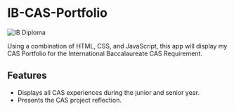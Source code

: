 # IB-CAS-Portfolio

![IB Diploma](https://fthmb.tqn.com/5OCyNp7t58oELoiAgO6-ZhPtUTk=/768x0/filters:no_upscale()/International_Baccalaureate_Logo.svg-5a1c7676c7822d001a6038af.png)

Using a combination of HTML, CSS, and JavaScript, this app will display my CAS Portfolio for the International Baccalaureate CAS Requirement.

## Features
- Displays all CAS experiences during the junior and senior year.
- Presents the CAS project reflection.
